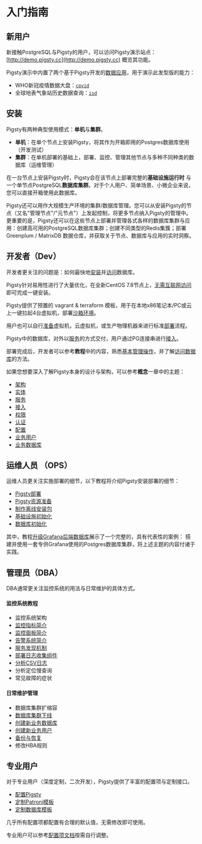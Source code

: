 # 入门指南



## 新用户

新接触PostgreSQL与Pigsty的用户，可以访问Pigsty演示站点：[http://demo.pigsty.cc](http://demo.pigsty.cc) 概览其功能。

Pigsty演示中内置了两个基于Pigsty开发的[数据应用](t-application.md)，用于演示此发型版的能力：
  * WHO新冠疫情数据大盘：[`covid`](http://demo.pigsty.cc/d/covid-overview)
  * 全球地表气象站历史数据查询：[`isd`](http://demo.pigsty.cc/d/isd-overview)

## 安装

Pigsty有两种典型使用模式：**单机**与**集群**。

* **单机**：在单个节点上安装Pigsty，将其作为开箱即用的Postgres数据库使用（开发测试）
* **集群**：在单机部署的基础上，部署、监控、管理其他节点与多种不同种类的数据库（运维管理）

在一台节点上安装Pigsty时，Pigsty会在该节点上部署完整的**基础设施运行时** 与 一个单节点PostgreSQL**数据库集群**。对于个人用户、简单场景、小微企业来说，您可以直接开箱使用此数据库。

Pigsty还可以用作大规模生产环境的集群/数据库管理。您可以从安装Pigsty的节点（又名"管理节点"/"元节点"）上发起控制，将更多节点纳入Pigsty的管理中。
更重要的是，Pigsty还可以在这些节点上部署并管理各式各样的数据库集群与应用：创建高可用的PostgreSQL数据库集群；创建不同类型的Redis集簇；部署 Greenplum / MatrixDB 数据仓库，并获取关于节点、数据库与应用的实时洞察。


## 开发者（Dev）

开发者更关注的问题是：如何最快地[安装](s-install.md)并[访问](c-access.md)数据库。

Pigsty针对易用性进行了大量优化，在全新CentOS 7.8节点上，[无需互联网访问](t-offline.md)即可完成一键安装。

Pigsty提供了预置的 vagrant & terraform 模板，用于在本地x86笔记本/PC或云上一键拉起4台虚拟机，部署[沙箱环境](d-sandbox.md.md)。

用户也可以自行[准备](d-prepare.md)虚拟机，云虚拟机，或生产物理机器来进行标准[部署](d-deploy.md)流程。

Pigsty中的数据库，对外以[服务](c-service.md)的方式交付，用户通过PG连接串进行[接入](c-access.md)。

部署完成后，开发者可以参考**教程**中的内容，熟悉[基本管理操作](t-operation.md)，并了解[访问数据库](c-access.md)的方法。

如果您想要深入了解Pigsty本身的设计与架构，可以参考**概念**一章中的主题：
   * [架构](c-arch.md)
   * [实体](c-entity.md)
   * [服务](c-service.md#服务)
   * [接入](c-service.md#接入)
   * [权限](c-privilege.md#权限)
   * [认证](c-privilege.md#认证)
   * [配置](v-config.md)
   * [业务用户](c-pgdbuser.md#用户)
   * [业务数据库](c-pgdbuser.md#数据库)

## 运维人员 （OPS）

运维人员更关注实施部署的细节，以下教程将介绍Pigsty安装部署的细节：

   * [Pigsty部署](d-deploy.md)
   * [Pigsty资源准备](d-prepare.md)
   * [制作离线安装包](t-offline.md)
   * [基础设施初始化](p-infra.md)
   * [数据库初始化](p-pgsql.md)

其中，教程[升级Grafana后端数据库](t-grafana-upgrade.md)展示了一个完整的，具有代表性的案例：
搭建并使用一套专供Grafana使用的Postgres数据库集群，将上述主题的内容付诸于实践。



## 管理员（DBA）

DBA通常更关注监控系统的用法与日常维护的具体方式。

#### 监控系统教程
   * 监控系统架构
   * [监控指标简介](m-metric.md)
   * [监控面板简介](m-dashboard.md)
   * [告警系统简介](r-alert.md)
   * [服务发现机制](m-discovery.md)
   * [部署日志收集组件](t-logging.md)
   * [分析CSV日志](t-log-analysis.md)
   * 分析定位慢查询
   * 常见故障的症状

#### 日常维护管理
   * 数据库集群扩缩容
   * [数据库集群下线](p-pgsql-remove.md)
   * [创建新业务数据库](p-pgsql-createdb.md)
   * [创建新业务用户](p-pgsql-createuser.md)
   * [备份与恢复](t-backup.md)
   * 修改HBA规则

## 专业用户

对于专业用户（深度定制，二次开发），Pigsty提供了丰富的配置项与定制接口。

  * [配置Pigsty](v-config.md#配置项清单)
  * [定制Patroni模板](t-patroni-template.md)
  * [定制数据库模板](t-customize-template.md)

几乎所有配置项都配置有合理的默认值，无需修改即可使用。

专业用户可以参考[配置项文档](v-config.md)按需自行调整。
